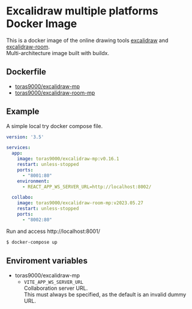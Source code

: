 # Excalidraw multiple platforms Docker Image

This is a docker image of the online drawing tools [excalidraw](https://github.com/excalidraw/excalidraw) and [excalidraw-room](https://github.com/excalidraw/excalidraw-room).  
Multi-architecture image built with buildx.  

## Dockerfile

- [toras9000/excalidraw-mp](https://github.com/toras9000/docker-excalidraw/tree/main/build/app)
- [toras9000/excalidraw-room-mp](https://github.com/toras9000/docker-excalidraw/tree/main/build/room)

## Example

A simple local try docker compose file.

```yaml
version: '3.5'

services:
  app:
    image: toras9000/excalidraw-mp:v0.16.1
    restart: unless-stopped
    ports:
      - "8001:80"
    environment:
      - REACT_APP_WS_SERVER_URL=http://localhost:8002/

  collabo:
    image: toras9000/excalidraw-room-mp:v2023.05.27
    restart: unless-stopped
    ports:
      - "8002:80"
```

Run and access http://localhost:8001/  

```bash
$ docker-compose up
```

## Enviroment variables

- toras9000/excalidraw-mp
    - `VITE_APP_WS_SERVER_URL`  
      Collaboration server URL.  
      This must always be specified, as the default is an invalid dummy URL.
